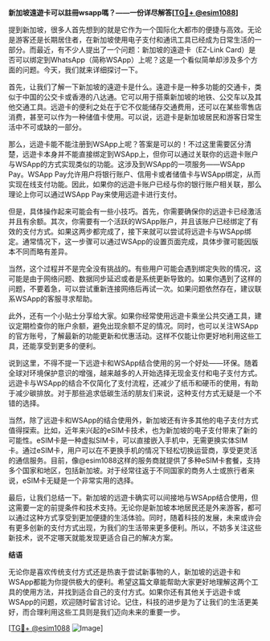 **新加坡遠遊卡可以註冊wsapp嗎？——一份详尽解答[[TG💪+ @esim1088](https://t.me/s/esim1088)]**

提到新加坡，很多人首先想到的就是它作为一个国际化大都市的便捷与高效。无论是游客还是长期居住者，在新加坡使用电子支付和通讯工具已经成为日常生活的一部分。而最近，有不少人提出了一个问题：新加坡的遠遊卡（EZ-Link Card）是否可以绑定到WhatsApp（简称WSApp）上呢？这是一个看似简单却涉及多个方面的问题。今天，我们就来详细探讨一下。

首先，让我们了解一下新加坡的遠遊卡是什么。遠遊卡是一种多功能的交通卡，类似于中国的公交卡或香港的八达通。它可以用于搭乘新加坡的地铁、公交车以及其他交通工具。远遊卡的便利之处在于它不仅能储存交通费用，还可以在某些零售店消费，甚至可以作为一种储值卡使用。可以说，远遊卡是新加坡居民和游客日常生活中不可或缺的一部分。

那么，远遊卡能不能注册到WSApp上呢？答案是可以的！不过这里需要区分清楚，远遊卡本身并不能直接绑定到WSApp上，但你可以通过关联你的远遊卡账户与WSApp的方式实现类似的功能。这涉及到WSApp的一项服务——WSApp Pay。WSApp Pay允许用户将银行账户、信用卡或者储值卡与WSApp绑定，从而实现在线支付功能。因此，如果你的远遊卡账户已经与你的银行账户相关联，那么理论上你可以通过WSApp Pay来使用远遊卡进行支付。

但是，具体操作起来可能会有一些小技巧。首先，你需要确保你的远遊卡已经激活并且有余额。其次，你需要有一个活跃的WSApp账户，并且该账户已经绑定了有效的支付方式。如果这两步都完成了，接下来就可以尝试将远遊卡与WSApp绑定。通常情况下，这一步骤可以通过WSApp的设置页面完成，具体步骤可能因版本不同而略有差异。

当然，这个过程并不是完全没有挑战的。有些用户可能会遇到绑定失败的情况，这可能是由于网络问题、数据同步延迟或者是系统更新导致的。如果你遇到了这样的问题，不要着急，可以尝试重新连接网络后再试一次。如果问题依然存在，建议联系WSApp的客服寻求帮助。

此外，还有一个小贴士分享给大家。如果你经常使用远遊卡乘坐公共交通工具，建议定期检查你的账户余额，避免出现余额不足的情况。同时，也可以关注WSApp的官方账号，了解最新的功能更新和优惠活动。这样不仅能让你更好地利用这些工具，还能享受到更多的便利。

说到这里，不得不提一下远遊卡和WSApp结合使用的另一个好处——环保。随着全球对环境保护意识的增强，越来越多的人开始选择无现金支付和电子支付方式。远遊卡与WSApp的结合不仅简化了支付流程，还减少了纸币和硬币的使用，有助于减少碳排放。对于那些追求低碳生活的朋友们来说，这种支付方式无疑是一个不错的选择。

当然，除了远遊卡和WSApp的结合使用外，新加坡还有许多其他的电子支付方式值得探索。比如，近年来兴起的eSIM卡技术，也为新加坡的电子支付带来了新的可能性。eSIM卡是一种虚拟SIM卡，可以直接嵌入手机中，无需更换实体SIM卡。通过eSIM卡，用户可以在不更换手机的情况下轻松切换运营商，享受更灵活的通信服务。目前，像@esim1088这样的服务商就提供了多种eSIM卡套餐，支持多个国家和地区，包括新加坡。对于经常往返于不同国家的商务人士或旅行者来说，eSIM卡无疑是一个非常实用的选择。

最后，让我们总结一下。新加坡的远遊卡确实可以间接地与WSApp结合使用，但这需要一定的前提条件和技术支持。无论你是新加坡本地居民还是外来游客，都可以通过这种方式享受到更加便捷的生活体验。同时，随着科技的发展，未来或许会有更多创新的支付方式出现，为我们的生活带来更多便利。所以，不妨多关注这些新技术，说不定哪天就能发现更适合自己的解决方案。

**结语**

无论你是喜欢传统支付方式还是热衷于尝试新事物的人，新加坡的远遊卡和WSApp都能为你提供极大的便利。希望这篇文章能帮助大家更好地理解这两个工具的使用方法，并找到适合自己的支付方式。如果你还有其他关于远遊卡或WSApp的问题，欢迎随时留言讨论。记住，科技的进步是为了让我们的生活更美好，而合理利用这些工具则是我们迈向未来的重要一步。

[[TG💪+ @esim1088](https://t.me/s/esim1088) ![Image](https://i.postimg.cc/4NQfJmqS/Snipaste-2025-05-13-00-14-12.png)]